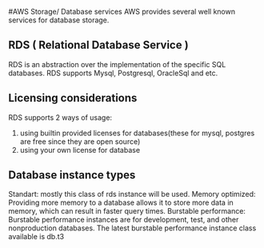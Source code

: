 #AWS Storage/ Database services
AWS provides several well known services for database storage.

## RDS ( Relational Database Service ) 
RDS is an abstraction over the implementation of the specific SQL databases. RDS supports Mysql, Postgresql, OracleSql and etc.

## Licensing considerations
RDS supports 2 ways of usage:
 1) using builtin provided licenses for databases(these for mysql, postgres are free since they are open source)
 2) using your own license for database

## Database instance types
Standart: mostly this class of rds instance will be used. 
Memory optimized: Providing more memory to a database allows it to store more data in memory, which can result in faster query times.
Burstable performance: Burstable performance instances are for development, test, and other nonproduction databases. 
The latest burstable performance instance class available is db.t3

	
